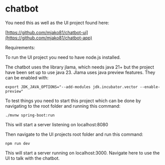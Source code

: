 # chatbot
You need this as well as the UI project found here:

[https://github.com/mjako81/chatbot-ui](https://github.com/mjako81/chatbot-app)

Requirements:

To run the UI project you need to have node.js installed.

The chatbot uses the library jlama, which needs java 21+ but the project have been set up to use java 23.
Jlama uses java preview features. They can be enabled with:
```shell
export JDK_JAVA_OPTIONS="--add-modules jdk.incubator.vector --enable-preview"
```
To test things you need to start this project which can be done by navigating to the root folder and running this command:
```shell
./mvnw spring-boot:run
```
This will start a server listening on localhost:8080

Then navigate to the UI projects root folder and run this command:
```shell
npm run dev
```
This will start a server running on localhost:3000. Navigate here to use the UI to talk with the chatbot.

